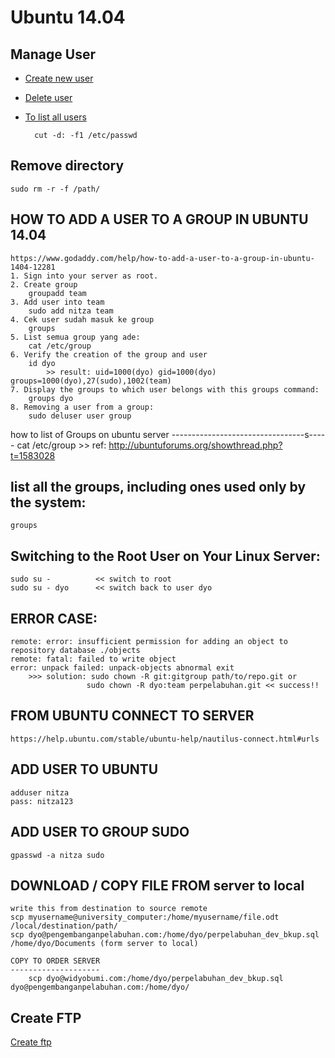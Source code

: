 # Ubuntu 14.04

## Manage User

* [Create new user](https://www.digitalocean.com/community/tutorials/initial-server-setup-with-ubuntu-14-04)
* [Delete user](https://www.digitalocean.com/community/tutorials/how-to-add-and-delete-users-on-an-ubuntu-14-04-vps)
* [To list all users](http://askubuntu.com/questions/410244/a-command-to-list-all-users-and-how-to-add-delete-modify-users)
    
        cut -d: -f1 /etc/passwd


## Remove directory

    sudo rm -r -f /path/


## HOW TO ADD A USER TO A GROUP IN UBUNTU 14.04

    https://www.godaddy.com/help/how-to-add-a-user-to-a-group-in-ubuntu-1404-12281
    1. Sign into your server as root.
    2. Create group
        groupadd team
    3. Add user into team 
        sudo add nitza team
    4. Cek user sudah masuk ke group
        groups
    5. List semua group yang ade:
        cat /etc/group
    6. Verify the creation of the group and user
        id dyo 
            >> result: uid=1000(dyo) gid=1000(dyo) groups=1000(dyo),27(sudo),1002(team)
    7. Display the groups to which user belongs with this groups command:
        groups dyo
    8. Removing a user from a group:
        sudo deluser user group    

                
how to list of Groups on ubuntu server
---------------------------------s-----
    cat /etc/group >> ref: http://ubuntuforums.org/showthread.php?t=1583028
    
list all the groups, including ones used only by the system:
------------------------------------------------------------
    groups
    
Switching to the Root User on Your Linux Server:
------------------------------------------------
    sudo su -          << switch to root
    sudo su - dyo      << switch back to user dyo
    
       
ERROR CASE:
-----------
    remote: error: insufficient permission for adding an object to repository database ./objects
    remote: fatal: failed to write object
    error: unpack failed: unpack-objects abnormal exit
        >>> solution: sudo chown -R git:gitgroup path/to/repo.git or 
                     sudo chown -R dyo:team perpelabuhan.git << success!!
                     
                      
FROM UBUNTU CONNECT TO SERVER
-----------------------------
    https://help.ubuntu.com/stable/ubuntu-help/nautilus-connect.html#urls              


ADD USER TO UBUNTU
------------------
    adduser nitza
    pass: nitza123
    
ADD USER TO GROUP SUDO
----------------------
    gpasswd -a nitza sudo
    
DOWNLOAD / COPY FILE FROM server to local
----------------------------------
    write this from destination to source remote    
    scp myusername@university_computer:/home/myusername/file.odt /local/destination/path/
    scp dyo@pengembanganpelabuhan.com:/home/dyo/perpelabuhan_dev_bkup.sql /home/dyo/Documents (form server to local)
    
    COPY TO ORDER SERVER
    --------------------
        scp dyo@widyobumi.com:/home/dyo/perpelabuhan_dev_bkup.sql dyo@pengembanganpelabuhan.com:/home/dyo/
    

## Create FTP

[Create ftp](https://www.digitalocean.com/community/questions/how-can-i-create-ftp-user-account-how-to-point-documentroot-var-www-html)            